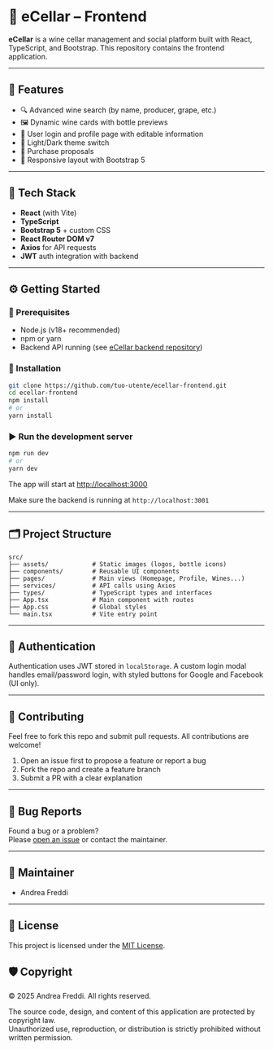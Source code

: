 # 🍷 eCellar – Frontend

**eCellar** is a wine cellar management and social platform built with React, TypeScript, and Bootstrap. This repository contains the frontend application.

---

## 🚀 Features

- 🔍 Advanced wine search (by name, producer, grape, etc.)
- 🖼️ Dynamic wine cards with bottle previews
- 👤 User login and profile page with editable information
- 🌙 Light/Dark theme switch
- 🛒 Purchase proposals
- 🎨 Responsive layout with Bootstrap 5

---

## 🧱 Tech Stack

- **React** (with Vite)
- **TypeScript**
- **Bootstrap 5** + custom CSS
- **React Router DOM v7**
- **Axios** for API requests
- **JWT** auth integration with backend

---

## ⚙️ Getting Started

### 🔗 Prerequisites

- Node.js (v18+ recommended)
- npm or yarn
- Backend API running (see [eCellar backend repository](https://github.com/tuo-utente/ecellar-backend))

### 🧪 Installation

```bash
git clone https://github.com/tuo-utente/ecellar-frontend.git
cd ecellar-frontend
npm install
# or
yarn install
```

### ▶️ Run the development server

```bash
npm run dev
# or
yarn dev
```

The app will start at [http://localhost:3000](http://localhost:3000)

Make sure the backend is running at `http://localhost:3001`

---

## 🗂️ Project Structure

```
src/
├── assets/            # Static images (logos, bottle icons)
├── components/        # Reusable UI components
├── pages/             # Main views (Homepage, Profile, Wines...)
├── services/          # API calls using Axios
├── types/             # TypeScript types and interfaces
├── App.tsx            # Main component with routes
├── App.css            # Global styles
└── main.tsx           # Vite entry point
```

---

## 🔐 Authentication

Authentication uses JWT stored in `localStorage`. A custom login modal handles email/password login, with styled buttons for Google and Facebook (UI only).

---

## 🙌 Contributing

Feel free to fork this repo and submit pull requests. All contributions are welcome!

1. Open an issue first to propose a feature or report a bug
2. Fork the repo and create a feature branch
3. Submit a PR with a clear explanation

---

## 🐞 Bug Reports

Found a bug or a problem?  
Please [open an issue](https://github.com/tuo-utente/ecellar-frontend/issues) or contact the maintainer.

---

## 👤 Maintainer

- Andrea Freddi

---

## 📝 License

This project is licensed under the [MIT License](LICENSE).

## 🛡️ Copyright

© 2025 Andrea Freddi. All rights reserved.

The source code, design, and content of this application are protected by copyright law.  
Unauthorized use, reproduction, or distribution is strictly prohibited without written permission.
